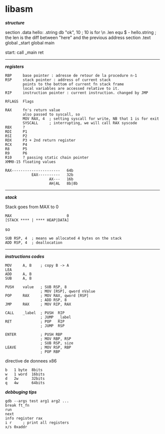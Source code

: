# libasm

***structure***

section .data
hello:
		.string db "ok", 10 		; 10 is for \n
		.len equ $ - hello.string	; the len is the diff between "here" and the previous address
section .text
		global _start
		global main

start:
	call _main
	ret

---

***registers***

```
RBP		base pointer : adresse de retour de la procedure n-1
RSP		stack pointer : address of current stack 
		points to the bottom of current fn stack frame
		local variables are accessed relative to it.
RIP		instruction pointer : current instruction. changed by JMP

RFLAGS	Flags

RAX		fn's return value
		also passed to syscall, so
		MOV RAX, 4	; setting syscall for write, NB that 1 is for exit
		SYSCALL		; interrupting, we will call RAX syscode
RBX		?
RDI		P1
RSI		P2
RDX		P3 + 2nd return register
RCX		P4
R8		P5
R9		P6
R10		? passing static chain pointer
XMM0-15	floating values

```


```
RAX----------------------	64b	
			EAX----------	32b
					AX---	16b
					AH|AL	8b|8b
```
---

***stack***

Stack goes from MAX to 0
```
MAX							0	
[STACK **** | **** HEAP|DATA]
```
so
```
SUB RSP, 4 	; means we allocated 4 bytes on the stack	
ADD RSP, 4	; deallocation  
```
---

***instructions codes***

```
MOV 	A, B	; copy B -> A
LEA
ADD		A, B
SUB		A, B

PUSH	value	; SUB RSP, 8
				; MOV [RSP], qword nValue
POP 	RAX		; MOV RAX, qword [RSP]
				; ADD RSP, 8
JMP		RAX		; MOV RIP, RAX

CALL	_label	; PUSH	RIP
				; JUMP	_label
RET				; POP 	RIP
				; JUMP	RSP

ENTER			; PUSH RBP
				; MOV RBP, RSP
				; SUB RSP, size
LEAVE			; MOV RSP, RBP
				; POP RBP
```

directive de donnees
x86
```
b	1 byte	8bits
w	1 word 	16bits
d	2w		32bits
q	4w		64bits	
```

***debbuging tips***
```
gdb --args test arg1 arg2 ...
break ft_fn
run
next
info register rax
i r		; print all registers
x/s	0xaddr
```